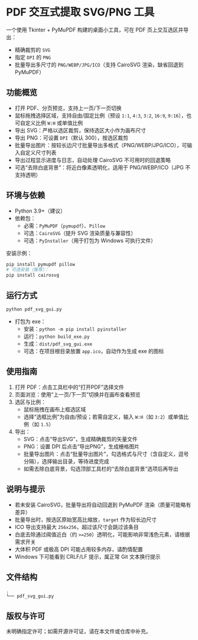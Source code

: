 # PDF 交互式提取 SVG/PNG 工具

一个使用 Tkinter + PyMuPDF 构建的桌面小工具，可在 PDF 页上交互选区并导出：
- 精确裁剪的 `SVG`
- 指定 `DPI` 的 `PNG`
- 批量导出多尺寸的 `PNG/WEBP/JPG/ICO`（支持 CairoSVG 渲染，缺省回退到 PyMuPDF）

## 功能概览
- 打开 PDF、分页预览，支持上一页/下一页切换
- 鼠标拖拽选择区域，支持自由/固定比例（预设 `1:1`, `4:3`, `3:2`, `16:9`, `9:16`），也可自定义比例 `W:H` 或单值比例
- 导出 SVG：严格以选区裁剪，保持选区大小作为画布尺寸
- 导出 PNG：可设置 `DPI`（默认 300），按选区裁剪
- 批量导出图片：按较长边尺寸批量导出多格式（PNG/WEBP/JPG/ICO），可输入自定义尺寸列表
- 导出过程显示进度与日志，自动处理 CairoSVG 不可用时的回退策略
- 可选“去除白底背景”：将近白像素透明化，适用于 PNG/WEBP/ICO（JPG 不支持透明）

## 环境与依赖
- Python 3.9+（建议）
- 依赖包：
  - 必需：`PyMuPDF`（`pymupdf`）、`Pillow`
  - 可选：`CairoSVG`（提升 SVG 渲染质量与兼容性）
  - 可选：`PyInstaller`（用于打包为 Windows 可执行文件）

安装示例：
```bash
pip install pymupdf pillow
# 可选安装（推荐）：
pip install cairosvg
```

## 运行方式
```bash
python pdf_svg_gui.py
```

- 打包为 exe：
  - 安装：`python -m pip install pyinstaller`
  - 运行：`python build_exe.py`
  - 生成：`dist/pdf_svg_gui.exe`
  - 可选：在项目根目录放置 `app.ico`，自动作为生成 exe 的图标

## 使用指南
1. 打开 PDF：点击工具栏中的“打开PDF”选择文件
2. 页面浏览：使用“上一页/下一页”切换并在画布查看预览
3. 选区与比例：
   - 鼠标拖拽在画布上框选区域
   - 选择“选框比例”为自由/预设；若需自定义，输入 `W:H`（如 `3:2`）或单值比例（如 `1.5`）
4. 导出：
   - SVG：点击“导出SVG”，生成精确裁剪的矢量文件
   - PNG：设置 DPI 后点击“导出PNG”，生成栅格图片
   - 批量导出图片：点击“批量导出图片”，勾选格式与尺寸（含自定义，逗号分隔），选择输出目录，等待进度完成
   - 如需去除白底背景，勾选顶部工具栏的“去除白底背景”选项后再导出

## 说明与提示
- 若未安装 CairoSVG，批量导出将自动回退到 PyMuPDF 渲染（质量可能略有差异）
- 批量导出时，按选区原始宽高比缩放，`target` 作为较长边尺寸
- ICO 导出支持最大 `256x256`，超过该尺寸会跳过该条目
- 白底去除通过阈值近白（约 `>=250`）透明化，可能影响非常浅色元素，请根据需求开关
- 大体积 PDF 或极高 DPI 可能占用较多内存，请酌情配置
- Windows 下可能看到 CRLF/LF 提示，属正常 Git 文本换行提示

## 文件结构
```
.
└── pdf_svg_gui.py
```

## 版权与许可
未明确指定许可；如需开源许可证，请在本文件或仓库中补充。